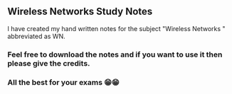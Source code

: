 ## Wireless Networks Study Notes
I have created my hand written notes for the subject "Wireless Networks " abbreviated as WN.

### Feel free to download the notes and if you want to use it then please give the credits.

### All the best for your exams 😁😁
